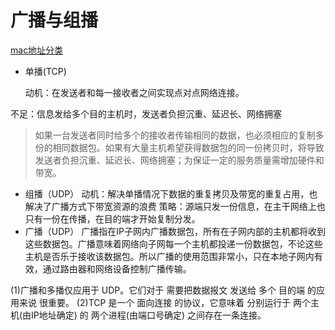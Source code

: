 # 广播与组播

[mac地址分类](https://www.cnblogs.com/GyForever1004/p/9147733.html)

* 单播\(TCP\)

  动机：在发送者和每一接收者之间实现点对点网络连接。

不足：信息发给多个目的主机时，发送者负担沉重、延迟长、网络拥塞

> 如果一台发送者同时给多个的接收者传输相同的数据，也必须相应的复制多份的相同数据包。如果有大量主机希望获得数据包的同一份拷贝时，将导致发送者负担沉重、延迟长、网络拥塞；为保证一定的服务质量需增加硬件和带宽。

* 组播（UDP） 动机：解决单播情况下数据的重复拷贝及带宽的重复占用，也解决了广播方式下带宽资源的浪费 策略：源端只发一份信息，在主干网络上也只有一份在传播，在目的端才开始复制分发。
* 广播（UDP） 广播指在IP子网内广播数据包，所有在子网内部的主机都将收到这些数据包。广播意味着网络向子网每一个主机都投递一份数据包，不论这些主机是否乐于接收该数据包。所以广播的使用范围非常小，只在本地子网内有效，通过路由器和网络设备控制广播传输。

\(1\)广播和多播仅应用于 UDP。它们对于 需要把数据报文 发送给 多个 目的端 的应用来说 很重要。 \(2\)TCP 是一个 面向连接 的协议，它意味着 分别运行于 两个主机\(由IP地址确定\) 的 两个进程\(由端口号确定\) 之间存在一条连接。

